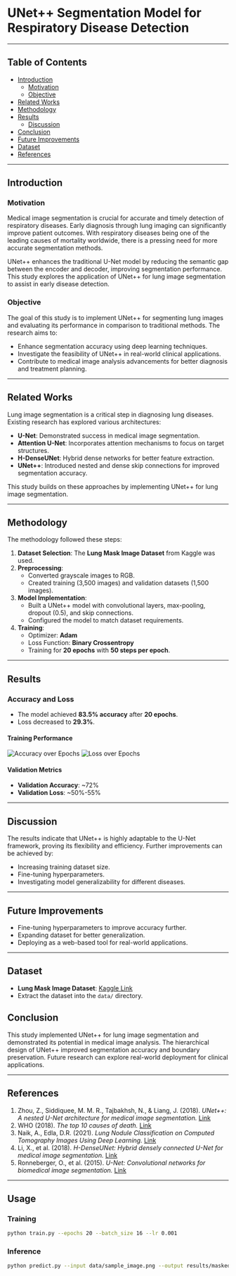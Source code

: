 # UNet++ Segmentation Model for Respiratory Disease Detection

---

## Table of Contents
- [Introduction](#introduction)
  - [Motivation](#motivation)
  - [Objective](#objective)
- [Related Works](#related-works)
- [Methodology](#methodology)
- [Results](#results)
  - [Discussion](#discussion)
- [Conclusion](#conclusion)
- [Future Improvements](#future-improvements)
- [Dataset](#dataset)
- [References](#references)

---

## Introduction

### Motivation
Medical image segmentation is crucial for accurate and timely detection of respiratory diseases. Early diagnosis through lung imaging can significantly improve patient outcomes. With respiratory diseases being one of the leading causes of mortality worldwide, there is a pressing need for more accurate segmentation methods. 

UNet++ enhances the traditional U-Net model by reducing the semantic gap between the encoder and decoder, improving segmentation performance. This study explores the application of UNet++ for lung image segmentation to assist in early disease detection.

### Objective
The goal of this study is to implement UNet++ for segmenting lung images and evaluating its performance in comparison to traditional methods. The research aims to:
- Enhance segmentation accuracy using deep learning techniques.
- Investigate the feasibility of UNet++ in real-world clinical applications.
- Contribute to medical image analysis advancements for better diagnosis and treatment planning.

---

## Related Works
Lung image segmentation is a critical step in diagnosing lung diseases. Existing research has explored various architectures:
- **U-Net**: Demonstrated success in medical image segmentation.
- **Attention U-Net**: Incorporates attention mechanisms to focus on target structures.
- **H-DenseUNet**: Hybrid dense networks for better feature extraction.
- **UNet++**: Introduced nested and dense skip connections for improved segmentation accuracy.

This study builds on these approaches by implementing UNet++ for lung image segmentation.

---

## Methodology
The methodology followed these steps:
1. **Dataset Selection**: The **Lung Mask Image Dataset** from Kaggle was used.
2. **Preprocessing**:
   - Converted grayscale images to RGB.
   - Created training (3,500 images) and validation datasets (1,500 images).
3. **Model Implementation**:
   - Built a UNet++ model with convolutional layers, max-pooling, dropout (0.5), and skip connections.
   - Configured the model to match dataset requirements.
4. **Training**:
   - Optimizer: **Adam**
   - Loss Function: **Binary Crossentropy**
   - Training for **20 epochs** with **50 steps per epoch**.

---

## Results
### Accuracy and Loss
- The model achieved **83.5% accuracy** after **20 epochs**.
- Loss decreased to **29.3%**.

#### Training Performance
![Accuracy over Epochs](images/accuracy_plot.png)
![Loss over Epochs](images/loss_plot.png)

#### Validation Metrics
- **Validation Accuracy**: ~72%
- **Validation Loss**: ~50%-55%

---

## Discussion
The results indicate that UNet++ is highly adaptable to the U-Net framework, proving its flexibility and efficiency. Further improvements can be achieved by:
- Increasing training dataset size.
- Fine-tuning hyperparameters.
- Investigating model generalizability for different diseases.

---

## Future Improvements
- Fine-tuning hyperparameters to improve accuracy further.
- Expanding dataset for better generalization.
- Deploying as a web-based tool for real-world applications.

---

## Dataset
- **Lung Mask Image Dataset**: [Kaggle Link](https://www.kaggle.com/datasets/newra008/lung-mask-image-dataset)
- Extract the dataset into the `data/` directory.

## Conclusion
This study implemented UNet++ for lung image segmentation and demonstrated its potential in medical image analysis. The hierarchical design of UNet++ improved segmentation accuracy and boundary preservation. Future research can explore real-world deployment for clinical applications.

---

## References
1. Zhou, Z., Siddiquee, M. M. R., Tajbakhsh, N., & Liang, J. (2018). *UNet++: A nested U-Net architecture for medical image segmentation.* [Link](https://arxiv.org/abs/1807.10165)
2. WHO (2018). *The top 10 causes of death.* [Link](https://www.who.int/news-room/fact-sheets/detail/the-top-10-causes-of-death)
3. Naik, A., Edla, D.R. (2021). *Lung Nodule Classification on Computed Tomography Images Using Deep Learning.* [Link](https://doi.org/10.1007/s11277-020-07732-1)
4. Li, X., et al. (2018). *H-DenseUNet: Hybrid densely connected U-Net for medical image segmentation.* [Link](https://ieeexplore.ieee.org/document/8379359)
5. Ronneberger, O., et al. (2015). *U-Net: Convolutional networks for biomedical image segmentation.* [Link](https://arxiv.org/abs/1505.04597)

---

## Usage
### Training
```bash
python train.py --epochs 20 --batch_size 16 --lr 0.001
```

### Inference
```bash
python predict.py --input data/sample_image.png --output results/masked_image.png
```




